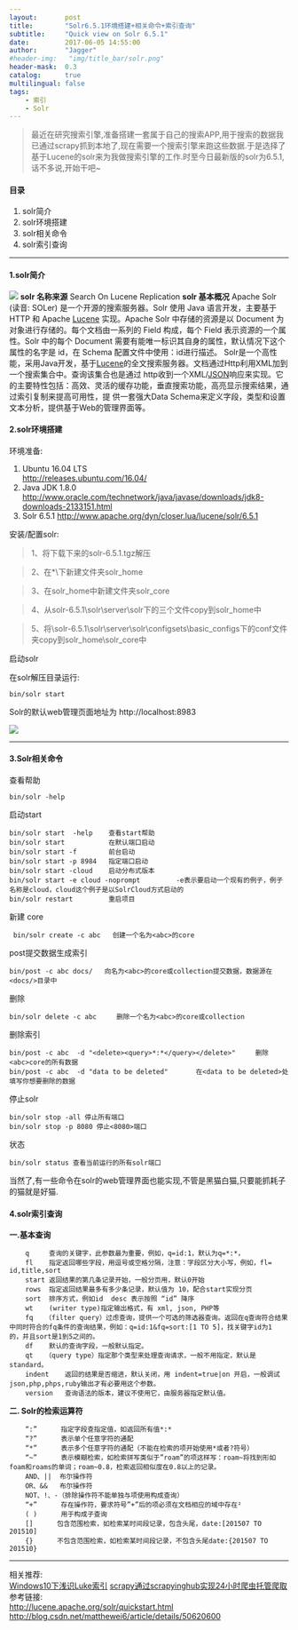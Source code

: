 ```yaml
---
layout:       post
title:        "Solr6.5.1环境搭建+相关命令+索引查询"
subtitle:     "Quick view on Solr 6.5.1"
date:         2017-06-05 14:55:00
author:       "Jagger"
#header-img:   "img/title_bar/solr.png"
header-mask:  0.3
catalog:      true
multilingual: false
tags:
    - 索引
    - Solr
---
```



>最近在研究搜索引擎,准备搭建一套属于自己的搜索APP,用于搜索的数据我已通过scrapy抓到本地了,现在需要一个搜索引擎来跑这些数据.于是选择了基于Lucene的solr来为我做搜索引擎的工作.时至今日最新版的solr为6.5.1,话不多说,开始干吧~

#### 目录
1. solr简介
2. solr环境搭建
3. solr相关命令
4. solr索引查询

***

#### 1.solr简介


![](http://upload-images.jianshu.io/upload_images/5870138-1eff67e382c88da3.png?imageMogr2/auto-orient/strip%7CimageView2/2/w/1240)
**solr 名称来源**
Search On Lucene Replication
**solr 基本概况**
Apache Solr (读音: SOLer) 是一个开源的搜索服务器。Solr 使用 Java 语言开发，主要基于 HTTP 和 Apache [Lucene](http://www.oschina.net/p/lucene) 实现。Apache Solr 中存储的资源是以 Document 为对象进行存储的。每个文档由一系列的 Field 构成，每个 Field 表示资源的一个属性。Solr 中的每个 Document 需要有能唯一标识其自身的属性，默认情况下这个属性的名字是 id，在 Schema 配置文件中使用：id进行描述。
Solr是一个高性能，采用Java开发，基于[Lucene](http://www.oschina.net/p/lucene)的全文搜索服务器。文档通过Http利用XML加到一个搜索集合中。查询该集合也是通过 http收到一个XML/[JSON](http://www.oschina.net/project/search?q=JSON)响应来实现。它的主要特性包括：高效、灵活的缓存功能，垂直搜索功能，高亮显示搜索结果，通过索引复制来提高可用性，提 供一套强大Data Schema来定义字段，类型和设置文本分析，提供基于Web的管理界面等。

#### 2.solr环境搭建
环境准备:
1. Ubuntu 16.04 LTS  
http://releases.ubuntu.com/16.04/
2. Java JDK 1.8.0
http://www.oracle.com/technetwork/java/javase/downloads/jdk8-downloads-2133151.html
3. Solr 6.5.1
http://www.apache.org/dyn/closer.lua/lucene/solr/6.5.1

安装/配置solr:

>1、将下载下来的solr-6.5.1.tgz解压

>2、在*\下新建文件夹solr_home

>3、在solr_home中新建文件夹solr_core

>4、从solr-6.5.1\solr\server\solr下的三个文件copy到solr_home中

>5、将\solr-6.5.1\solr\server\solr\configsets\basic_configs下的conf文件夹copy到solr_home\solr_core中

启动solr


在solr解压目录运行:

    bin/solr start
Solr的默认web管理页面地址为
http://localhost:8983

![](http://upload-images.jianshu.io/upload_images/5870138-a8fa25e8b4d06d1a.png?imageMogr2/auto-orient/strip%7CimageView2/2/w/1240)

***
#### 3.Solr相关命令
查看帮助

    bin/solr -help     

启动start

    bin/solr start  -help    查看start帮助
    bin/solr start           在默认端口启动
    bin/solr start -f        前台启动
    bin/solr start -p 8984   指定端口启动
    bin/solr start -cloud    启动分布式版本
    bin/solr start -e cloud -noprompt         -e表示要启动一个现有的例子，例子名称是cloud，cloud这个例子是以SolrCloud方式启动的
    bin/solr restart         重启项目

新建 core

     bin/solr create -c abc   创建一个名为<abc>的core

post提交数据生成索引

    bin/post -c abc docs/   向名为<abc>的core或collection提交数据，数据源在<docs/>目录中

删除

    bin/solr delete -c abc     删除一个名为<abc>的core或collection

删除索引

    bin/post -c abc  -d "<delete><query>*:*</query></delete>"     删除<abc>core的所有数据
    bin/post -c abc  -d "data to be deleted"       在<data to be deleted>处填写你想要删除的数据
停止solr

    bin/solr stop -all 停止所有端口
    bin/solr stop -p 8080 停止<8080>端口

状态

    bin/solr status 查看当前运行的所有solr端口

当然了,有一些命令在solr的web管理界面也能实现,不管是黑猫白猫,只要能抓耗子的猫就是好猫.

#### 4.solr索引查询
**一.基本查询**

		q     查询的关键字，此参数最为重要，例如，q=id:1，默认为q=*:*，
		fl    指定返回哪些字段，用逗号或空格分隔，注意：字段区分大小写，例如，fl= id,title,sort
		start 返回结果的第几条记录开始，一般分页用，默认0开始
		rows  指定返回结果最多有多少条记录，默认值为 10，配合start实现分页
		sort  排序方式，例如id  desc 表示按照 “id” 降序
		wt    (writer type)指定输出格式，有 xml, json, PHP等
		fq   （filter query）过虑查询，提供一个可选的筛选器查询。返回在q查询符合结果中同时符合的fq条件的查询结果，例如：q=id:1&fq=sort:[1 TO 5]，找关键字id为1 的，并且sort是1到5之间的。
		df    默认的查询字段，一般默认指定。
		qt   （query type）指定那个类型来处理查询请求，一般不用指定，默认是standard。
		indent    返回的结果是否缩进，默认关闭，用 indent=true|on 开启，一般调试json,php,phps,ruby输出才有必要用这个参数。
		version   查询语法的版本，建议不使用它，由服务器指定默认值。


**二. Solr的检索运算符**

		“:”      指定字段查指定值，如返回所有值*:*
		“?”      表示单个任意字符的通配
		“*”      表示多个任意字符的通配（不能在检索的项开始使用*或者?符号）
		“~”      表示模糊检索，如检索拼写类似于”roam”的项这样写：roam~将找到形如foam和roams的单词；roam~0.8，检索返回相似度在0.8以上的记录。
		AND、||  布尔操作符
		OR、&&   布尔操作符
		NOT、!、-（排除操作符不能单独与项使用构成查询）
		“+”      存在操作符，要求符号”+”后的项必须在文档相应的域中存在²
		( )      用于构成子查询
		[]      包含范围检索，如检索某时间段记录，包含头尾，date:[201507 TO 201510]
		{}      不包含范围检索，如检索某时间段记录，不包含头尾date:{201507 TO 201510}


 ***
相关推荐:  
[Windows10下浅识Luke索引](http://bigjag.top/2017/06/04/Luke-index-under-windows10/)
[scrapy通过scrapyinghub实现24小时爬虫托管爬取](http://bigjag.top/2017/06/05/Anchor-text-management-through-php/)  
参考链接:  
http://lucene.apache.org/solr/quickstart.html
http://blog.csdn.net/matthewei6/article/details/50620600
